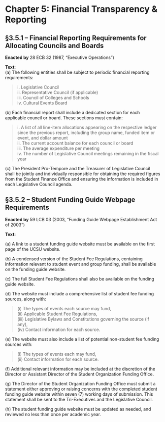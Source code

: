# Chapter 5: Financial Transparency & Reporting

## §3.5.1 – Financial Reporting Requirements for Allocating Councils and Boards  
**Enacted by** 28 ECB 32 (1987, “Executive Operations”)

**Text:**  
(a) The following entities shall be subject to periodic financial reporting requirements:  
> i. Legislative Council  
> ii. Representative Council (if applicable)  
> iii. Council of Colleges and Schools  
> iv. Cultural Events Board

(b) Each financial report shall include a dedicated section for each applicable council or board. These sections must contain:  
> i. A list of all line-item allocations appearing on the respective ledger since the previous report, including the group name, funded item or event, and dollar amount  
> ii. The current account balance for each council or board  
> iii. The average expenditure per meeting  
> iv. The number of Legislative Council meetings remaining in the fiscal year

(c) The President Pro-Tempore and the Treasurer of Legislative Council shall be jointly and individually responsible for obtaining the required figures from the Student Finance Office and ensuring the information is included in each Legislative Council agenda.

## §3.5.2 – Student Funding Guide Webpage Requirements

**Enacted by** 59 LCB 03 (2003, “Funding Guide Webpage Establishment Act of 2003”)

**Text:**

(a) A link to a student funding guide website must be available on the first page of the UCSU website.

(b) A condensed version of the Student Fee Regulations, containing information relevant to student event and group funding, shall be available on the funding guide website.

(c) The full Student Fee Regulations shall also be available on the funding guide website.

(d) The website must include a comprehensive list of student fee funding sources, along with:
> (i) The types of events each source may fund,  
> (ii) Applicable Student Fee Regulations,  
> (iii) Legislative Bylaws and Constitutions governing the source (if any),  
> (iv) Contact information for each source.

(e) The website must also include a list of potential non-student fee funding sources with:
> (i) The types of events each may fund,  
> (ii) Contact information for each source.

(f) Additional relevant information may be included at the discretion of the Director or Assistant Director of the Student Organization Funding Office.

(g) The Director of the Student Organization Funding Office must submit a statement either approving or raising concerns with the completed student funding guide website within seven (7) working days of submission. This statement shall be sent to the Tri-Executives and the Legislative Council.

(h) The student funding guide website must be updated as needed, and reviewed no less than once per academic year.
